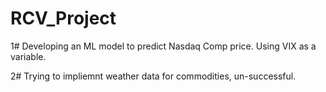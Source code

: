# RCV_Project

1# Developing an ML model to predict Nasdaq Comp price. Using VIX as a variable.

2# Trying to impliemnt weather data for commodities, un-successful.

